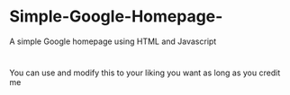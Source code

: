 # Simple-Google-Homepage-
A simple Google homepage using HTML and Javascript
#
You can use and modify this to your liking you want as long as you credit me
